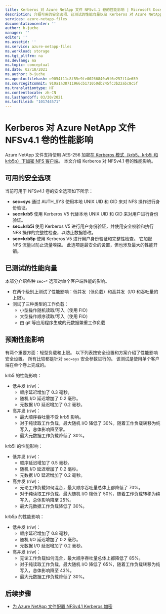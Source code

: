 ```yaml
---
title: Kerberos 对 Azure NetApp 文件 NFSv4.1 卷的性能影响 | Microsoft Docs
description: 介绍可用的安全选项、已测试的性能向量以及 Kerberos 对 Azure NetApp 文件 NFSv4.1 卷的预期性能影响。
services: azure-netapp-files
documentationcenter: ''
author: b-juche
manager: ''
editor: ''
ms.assetid: ''
ms.service: azure-netapp-files
ms.workload: storage
ms.tgt_pltfrm: na
ms.devlang: na
ms.topic: conceptual
ms.date: 02/18/2021
ms.author: b-juche
ms.openlocfilehash: e9054f11c8f55e9fe00266840a9f6e257f14e659
ms.sourcegitcommit: 910a1a38711966cb171050db245fc3b22abc8c5f
ms.translationtype: HT
ms.contentlocale: zh-CN
ms.lasthandoff: 03/20/2021
ms.locfileid: "101744571"
---
```

# <a name="performance-impact-of-kerberos-on-azure-netapp-files-nfsv41-volumes"></a>Kerberos 对 Azure NetApp 文件 NFSv4.1 卷的性能影响

Azure NetApp 文件支持使用 AES-256 加密[在 Kerberos 模式（krb5、krb5i 和 krb5p）下加密 NFS 客户端](configure-kerberos-encryption.md)。 本文介绍 Kerberos 对 NFSv4.1 卷的性能影响。 

## <a name="available-security-options"></a>可用的安全选项 

当前可用于 NFSv4.1 卷的安全选项如下所示： 

* **sec=sys** 通过 AUTH_SYS 使用本地 UNIX UID 和 GID 来对 NFS 操作进行身份验证。
* **sec=krb5** 使用 Kerberos V5 代替本地 UNIX UID 和 GID 来对用户进行身份验证。
* **sec=krb5i** 使用 Kerberos V5 进行用户身份验证，并使用安全校验和执行 NFS 操作的完整性检查，以防止数据篡改。
* **sec=krb5p** 使用 Kerberos V5 进行用户身份验证和完整性检查。 它加密 NFS 流量以防止流量嗅探。 此选项是最安全的设置，但也涉及最大的性能开销。

## <a name="performance-vectors-tested"></a>已测试的性能向量

本部分介绍各种 `sec=*` 选项对单个客户端性能的影响。

* 在两个级别上测试了性能影响：低并发（低负载）和高并发（I/O 和吞吐量的上限）。  
* 测试了三种类型的工作负载：  
    * 小型操作随机读取/写入（使用 FIO）
    * 大型操作顺序读取/写入（使用 FIO）
    * 由 git 等应用程序生成的元数据繁重工作负载

## <a name="expected-performance-impact"></a>预期性能影响 

有两个重要方面：轻型负载和上限。 以下列表按安全设置和方案介绍了性能影响安全设置。 所有比较都是针对 `sec=sys` 安全参数进行的。 该测试是使用单个客户端在单个卷上完成的。 

krb5 的性能影响：

* 低并发 (r/w)：
    * 顺序延迟增加了 0.3 毫秒。
    * 随机 I/O 延迟增加了 0.2 毫秒。
    * 元数据 I/O 延迟增加了 0.2 毫秒。
* 高并发 (r/w)： 
    * 最大顺序吞吐量不受 krb5 影响。
    * 对于纯读取工作负载，最大随机 I/O 降低了 30%，随着工作负载转移为纯写入，总体影响降至零。 
    * 最大元数据工作负载降低了 30%。

krb5i 的性能影响： 

* 低并发 (r/w)：
    * 顺序延迟增加了 0.5 毫秒。
    * 随机 I/O 延迟增加了 0.2 毫秒。
    * 元数据 I/O 延迟增加了 0.2 毫秒。
* 高并发 (r/w)： 
    * 无论工作负载如何混合，最大顺序吞吐量总体上都降低了 70%。
    * 对于纯读取工作负载，最大随机 I/O 降低了 50%，随着工作负载转移为纯写入，总体影响降至 25%。 
    * 最大元数据工作负载降低了 30%。

krb5p 的性能影响：

* 低并发 (r/w)：
    * 顺序延迟增加了 0.8 毫秒。
    * 随机 I/O 延迟增加了 0.2 毫秒。
    * 元数据 I/O 延迟增加了 0.2 毫秒。
* 高并发 (r/w)： 
    * 无论工作负载如何混合，最大顺序吞吐量总体上都降低了 85%。 
    * 对于纯读取工作负载，最大随机 I/O 降低了 65%，随着工作负载转移为纯写入，总体影响降至 43%。 
    * 最大元数据工作负载降低了 30%。

## <a name="next-steps"></a>后续步骤  

* [为 Azure NetApp 文件配置 NFSv4.1 Kerberos 加密](configure-kerberos-encryption.md) 
